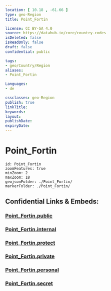 ```yaml
---
location: [ 10.18 , -61.66 ] 
type: geo-Region
title: Point_Fortin

license: CC BY-SA 4.0
source: https://datahub.io/core/country-codes
isDeleted: false
isReadOnly: false
draft: false
confidential: public

tags:
- geo/Country/Region
aliases:
- Point_Fortin

Languages:
- de

cssclasses: geo-Region
publish: true
linkTitle: 
keywords: 
layout: 
publishDate: 
expiryDate: 
---
```


# Point_Fortin

```leaflet
id: Point_Fortin
zoomFeatures: true 
minZoom: 2 
maxZoom: 18
geojsonFolder: ./Point_Fortin/
markerFolder: ./Point_Fortin/
```


## Confidential Links & Embeds: 

### [Point_Fortin.public](/_public/\Earth\Continent\America~Caribbean\Trinidad_and_Tobago~Islands\Regions~Trinidad-TobagoPoint_Fortin.public.md) 

### [Point_Fortin.internal](/_internal/\Earth\Continent\America~Caribbean\Trinidad_and_Tobago~Islands\Regions~Trinidad-TobagoPoint_Fortin.internal.md) 

### [Point_Fortin.protect](/_protect/\Earth\Continent\America~Caribbean\Trinidad_and_Tobago~Islands\Regions~Trinidad-TobagoPoint_Fortin.protect.md) 

### [Point_Fortin.private](/_private/\Earth\Continent\America~Caribbean\Trinidad_and_Tobago~Islands\Regions~Trinidad-TobagoPoint_Fortin.private.md) 

### [Point_Fortin.personal](/_personal/\Earth\Continent\America~Caribbean\Trinidad_and_Tobago~Islands\Regions~Trinidad-TobagoPoint_Fortin.personal.md) 

### [Point_Fortin.secret](/_secret/\Earth\Continent\America~Caribbean\Trinidad_and_Tobago~Islands\Regions~Trinidad-TobagoPoint_Fortin.secret.md)


